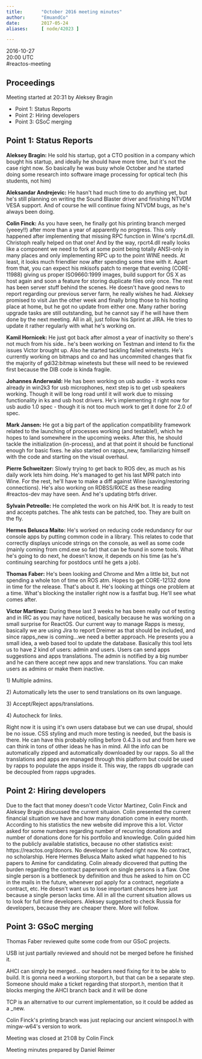 ```yaml
---
title:       "October 2016 meeting minutes"
author:      "EmuandCo"
date:        2017-05-24
aliases:     [ node/42023 ]

---
```


<p>2016-10-27<br />
	20:00 UTC<br />
	#reactos-meeting</p>
<h2>Proceedings</h2>
<p>Meeting started at 20:31 by Aleksey Bragin</p>
<ul>
    <li>Point 1: Status Reports</li>
    <li>Point 2: Hiring developers</li>
	<li>Point 3: GSoC merging</li>
</ul>

<h2>Point 1: Status Reports</h2>

<p><b>Aleksey Bragin:</b> He sold his startup, got a CTO position in a company which bought his startup, and ideally he should have more time, but it's not the case right now. So basically he was busy whole October and he started doing some research into software image processing for optical tech (his students, not him)</p>

<p><b>Aleksandar Andrejevic:</b> He hasn't had much time to do anything yet, but he's still planning on writing the Sound Blaster driver and finishing NTVDM VESA support. And of course he will continue fixing NTVDM bugs, as he's always been doing.</p>

<p><b>Colin Finck:</b> As you have seen, he finally got his printing branch merged (yeeey!!) after more than a year of apparently no progress. This only happened after implementing that missing RPC function in Wine's rpcrt4.dll. Christoph really helped on that one! And by the way, rpcrt4.dll really looks like a component we need to fork at some point being totally ANSI-only in many places and only implementing RPC up to the point WINE needs. At least, it looks much friendlier now after spending some time with it. Apart from that, you can expect his mkisofs patch to merge that evening (CORE-11988) giving us proper ISO9660:1999 images, build support for OS X as host again and soon a feature for storing duplicate files only once. The rest has been server stuff behind the scenes. He doesn't have good news to report regarding our previous server farm, he really wishes he had. Aleksey promised to visit Jan the other week and finally bring those to his hosting place at home, but he got no update from either one. Many rather boring upgrade tasks are still outstanding, but he cannot say if he will have them done by the next meeting. All in all, just follow his Sprint at JIRA. He tries to update it rather regularly with what he's working on.</p>

<p><b>Kamil Hornicek:</b> He just got back after almost a year of inactivity so there's not much from his side.. he's been working on Testman and intend to fix the issues Victor brought up. Also he started tackling failed winetests. He's currently working on bitmaps and co and has uncommited changes that fix the majority of gdi32:bitmap winetests but these will need to be reviewed first because the DIB code is kinda fragile.</p>

<p><b>Johannes Anderwald:</b> He has been working on usb audio - it works now already in win2k3 for usb microphones, next step is to get usb speakers working. Though it will be long road until it will work due to missing functionality in ks and usb host drivers. He's implementing it right now for usb audio 1.0 spec - though it is not too much work to get it done for 2.0 of spec.</p>

<p><b>Mark Jansen:</b> He got a big part of the application compatibility framework related to the launching of processes working (and testable!), which he hopes to land somewhere in the upcoming weeks. After this, he should tackle the initialization (in-process), and at that point it should be functional enough for basic fixes. he also started on rapps_new, familiarizing himself with the code and starting on the visual overhaul.</p>

<p><b>Pierre Schweitzer:</b> Slowly trying to get back to ROS dev, as much as his daily work lets him doing. He's managed to get his last MPR patch into Wine. For the rest, he'll have to make a diff against Wine (saving/restoring connections). He's also working on RDBSS/RXCE as these reading #reactos-dev may have seen. And he's updating btrfs driver.</p>

<p><b>Sylvain Petreolle:</b> He completed the work on his AHK bot. It is ready to test and accepts patches. The ahk tests can be patched, too. They are built on the fly.</p>

<p><b>Hermes Belusca Maito:</b> He's worked on reducing code redundancy for our console apps by putting common code in a library. This relates to code that correctly displays unicode strings on the console, as well as some code (mainly coming from cmd.exe so far) that can be found in some tools. What he's going to do next, he doesn't know, it depends on his time (as he's continuing searching for postdocs until he gets a job).</p>

<p><b>Thomas Faber:</b> He's been looking and Chrome and Mm a little bit, but not spending a whole ton of time on ROS atm. Hopes to get CORE-12132 done in time for the release. That's about it. He's looking at things one problem at a time. What's blocking the installer right now is a fastfat bug. He'll see what comes after.</p>

<p><b>Victor Martinez:</b> During these last 3 weeks he has been really out of testing and in IRC as you may have noticed, basically because he was working on a small surprise for ReactOS. Our current way to manage Rapps is messy, basically we are using Jira to report Dreimer as that should be included, and since rapps_new is coming...we need a better approach. He presents you a small idea, a web based tool to update the database. Basically this tool lets us to have 2 kind of users: admin and users. Users can send apps suggestions and apps translations. The admin is notified by a big number and he can there accept new apps and new translations. You can make users as admins or make them inactive.</p>
<p>1) Multiple admins.</p>
<p>2) Automatically lets the user to send translations on its own language.</p>
<p>3) Accept/Reject apps/translations.</p>
<p>4) Autocheck for links.</p>
<p>Right now it is using it's own users database but we can use drupal, should be no issue. CSS styling and much more testing is needed, but the basis is there. He can have this probably rolling before 0.4.3 is out and from here we can think in tons of other ideas he has in mind. All the info can be automatically zipped and automatically downloaded by our rapps. So all the translations and apps are managed through this platform but could be used by rapps to populate the apps inside it. This way, the rapps db upgrade can be decoupled from rapps upgrades.</p>

<h2>Point 2: Hiring developers</h2>

<p>Due to the fact that money doesn't code Victor Martinez, Colin Finck and Aleksey Bragin discussed the current situaion. Colin presented the current financial situation we have and how many donation come in every month. According to his statistics the new website did improve this a lot. Victor asked for some numbers regarding number of recurring donations and number of donations done for his portfolio and knowledge. Colin guided him to the publicly available statistics, because no other statistics exist: https://reactos.org/donors. No developer is funded right now. No contract, no scholarship. Here Hermes Belusca Maito asked what happened to his papers to Amine for candidating. Colin already dicovered that putting the burden regarding the contract paperwork on single persons is a flaw. One single person is a bottleneck by definition and thus he asked to him on CC in the mails in the future, whenever ppl apply for a contract, negotiate a contract, etc. He doesn't want us to lose important chances here just because a single person lacks time. All in all the current situation allows us to look for full time developers. Aleksey suggested to check Russia for developers, because they are cheaper there. More will follow.</p>

<h2>Point 3: GSoC merging</h2>

<p>Thomas Faber reviewed quite some code from our GSoC projects.</p>
<p>USB ist just partially reviewed and should not be merged before he finished it.</p>
<p>AHCI can simply be merged... our headers need fixing for it to be able to build. It is gonna need a working storport.h, but that can be a separate step. Someone should make a ticket regarding that storport.h, mention that it blocks merging the AHCI branch back and it will be done</p>
<p>TCP is an alternative to our current implementation, so it could be added as a _new.</p>
<p>Colin Finck's printing branch was just replacing our ancient winspool.h with mingw-w64's version to work.</p>

<p>Meeting was closed at 21:08 by Colin Finck</p>
<p>Meeting minutes prepared by Daniel Reimer</p>
